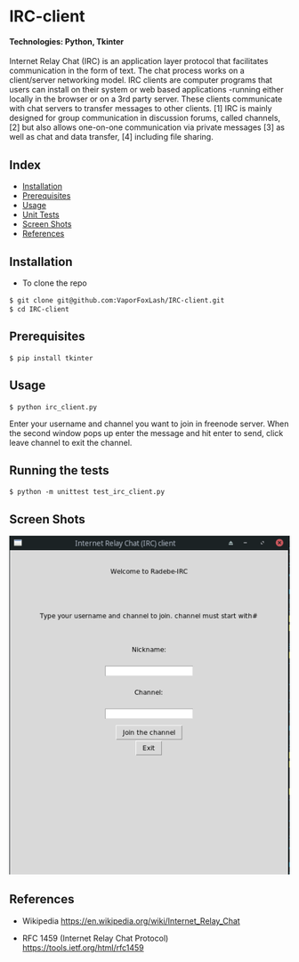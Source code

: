 # IRC-client
#### Technologies: Python, Tkinter

Internet Relay Chat (IRC) is an application layer protocol that facilitates communication in the form of text. 
The chat process works on a client/server networking model. 
IRC clients are computer programs that users can install on their system or web based applications 
-running either locally in the browser or on a 3rd party server. 
These clients communicate with chat servers to transfer messages to other clients.
[1] IRC is mainly designed for group communication in discussion forums, called channels,
[2] but also allows one-on-one communication via private messages
[3] as well as chat and data transfer,
[4] including file sharing.

## Index
* [Installation](#Install)
* [Prerequisites](#Prerequisites)
* [Usage](#Usage)
* [Unit Tests](#Testing)
* [Screen Shots](#Shots)
* [References](#References)

## <a name="Install">Installation</a>
* To clone the repo
```shell
$ git clone git@github.com:VaporFoxLash/IRC-client.git
$ cd IRC-client
 ```

## <a name="Prerequisites">Prerequisites<a/>
```shell
$ pip install tkinter
```

## <a name="Usage">Usage</a>
```shell
$ python irc_client.py
```

Enter your username and channel you want to join in freenode server.
When the second window pops up enter the message and hit enter to send, click leave channel to exit the channel.

## <a name="Testing">Running the tests</a>
```shell
$ python -m unittest test_irc_client.py

```

## <a name="Shots">Screen Shots</a>
![](https://raw.githubusercontent.com/VaporFoxLash/IRC-client/master/img/Screenshot0.png)


## <a name="References">References</a>
* Wikipedia
https://en.wikipedia.org/wiki/Internet_Relay_Chat

* RFC 1459 (Internet Relay Chat Protocol)                                             
https://tools.ietf.org/html/rfc1459
